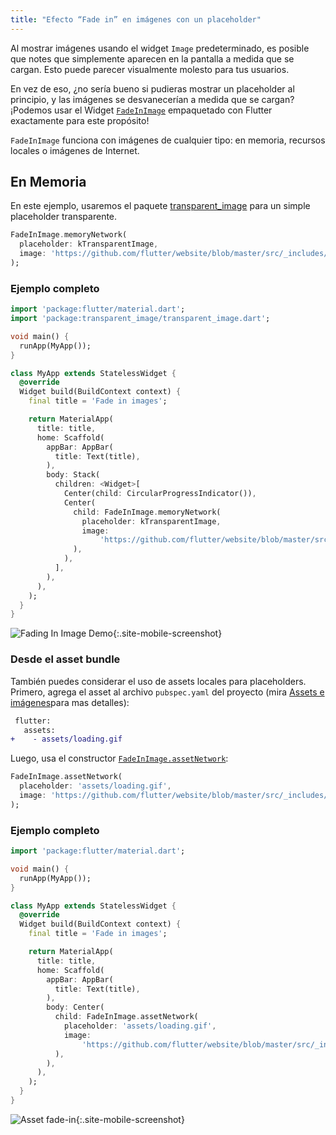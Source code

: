 ```yaml
---
title: "Efecto “Fade in” en imágenes con un placeholder"
---
```


Al mostrar imágenes usando el widget `Image` predeterminado, es posible que notes que simplemente aparecen en la pantalla a medida que se cargan. Esto puede parecer visualmente molesto para tus usuarios.

En vez de eso, ¿no sería bueno si pudieras mostrar un placeholder al principio, y 
las imágenes se desvanecerían a medida que se cargan? ¡Podemos usar el Widget [`FadeInImage`](https://docs.flutter.io/flutter/widgets/FadeInImage-class.html) 
 empaquetado con Flutter exactamente para este propósito!

`FadeInImage` funciona con imágenes de cualquier tipo: en memoria, recursos locales o imágenes de Internet.

## En Memoria

En este ejemplo, usaremos el paquete [transparent_image](https://pub.dartlang.org/packages/transparent_image) para un simple placeholder transparente.

<!-- skip -->
```dart
FadeInImage.memoryNetwork(
  placeholder: kTransparentImage,
  image: 'https://github.com/flutter/website/blob/master/src/_includes/code/layout/lakes/images/lake.jpg?raw=true',
);
```

### Ejemplo completo

```dart
import 'package:flutter/material.dart';
import 'package:transparent_image/transparent_image.dart';

void main() {
  runApp(MyApp());
}

class MyApp extends StatelessWidget {
  @override
  Widget build(BuildContext context) {
    final title = 'Fade in images';

    return MaterialApp(
      title: title,
      home: Scaffold(
        appBar: AppBar(
          title: Text(title),
        ),
        body: Stack(
          children: <Widget>[
            Center(child: CircularProgressIndicator()),
            Center(
              child: FadeInImage.memoryNetwork(
                placeholder: kTransparentImage,
                image:
                    'https://github.com/flutter/website/blob/master/src/_includes/code/layout/lakes/images/lake.jpg?raw=true',
              ),
            ),
          ],
        ),
      ),
    );
  }
}
```

![Fading In Image Demo](/images/cookbook/fading-in-images.gif){:.site-mobile-screenshot}

### Desde el asset bundle

También puedes considerar el uso de assets locales para placeholders. Primero, agrega el asset al archivo `pubspec.yaml` del proyecto (mira [Assets e imágenes](/docs/development/ui/assets-and-images)para mas detalles):

<!-- skip -->
```diff
 flutter:
   assets:
+    - assets/loading.gif
```

Luego, usa el constructor [`FadeInImage.assetNetwork`](https://docs.flutter.io/flutter/widgets/FadeInImage/FadeInImage.assetNetwork.html):

<!-- skip -->
```dart
FadeInImage.assetNetwork(
  placeholder: 'assets/loading.gif',
  image: 'https://github.com/flutter/website/blob/master/src/_includes/code/layout/lakes/images/lake.jpg?raw=true',
);
```

### Ejemplo completo

```dart
import 'package:flutter/material.dart';

void main() {
  runApp(MyApp());
}

class MyApp extends StatelessWidget {
  @override
  Widget build(BuildContext context) {
    final title = 'Fade in images';

    return MaterialApp(
      title: title,
      home: Scaffold(
        appBar: AppBar(
          title: Text(title),
        ),
        body: Center(
          child: FadeInImage.assetNetwork(
            placeholder: 'assets/loading.gif',
            image:
                'https://github.com/flutter/website/blob/master/src/_includes/code/layout/lakes/images/lake.jpg?raw=true',
          ),
        ),
      ),
    );
  }
}
```

![Asset fade-in](/images/cookbook/fading-in-asset-demo.gif){:.site-mobile-screenshot}
